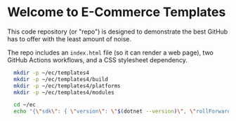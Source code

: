 # Welcome to E-Commerce Templates
This code repository (or "repo") is designed to demonstrate the best GitHub has to offer with the least amount of noise.

The repo includes an `index.html` file (so it can render a web page), two GitHub Actions workflows, and a CSS stylesheet dependency.

```sh
  mkdir -p ~/ec/templates4
  mkdir -p ~/ec/templates4/build
  mkdir -p ~/ec/templates4/platforms
  mkdir -p ~/ec/templates4/modules

  cd ~/ec
  echo "{\"sdk\": { \"version\": \"$(dotnet --version)\", \"rollForward\": \"latestFeature\"    }  }" > global.json

```
